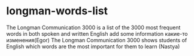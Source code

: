 # longman-words-list
The Longman Communication 3000 is a list of the 3000 most frequent words in both spoken and written English
add some information
какие-то изменения(Egor)
The Longman Communication 3000 shows students of English which words are the most important for them to learn (Nastya)

